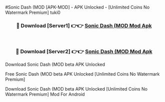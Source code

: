 #Sonic Dash (MOD [APK-MOD] - APK Unlocked - [Unlimited Coins No Watermark Premium] tuki0



<div align="center">

<h3>🔴 Download [Server1] 👉👉 <a href="https://momento.my/?title=Sonic_Dash_(MOD">Sonic Dash (MOD Mod Apk</a></h3><br>

<h3>🔴 Download [Server2] 👉👉 <a href="https://momento.my/?title=Sonic_Dash_(MOD">Sonic Dash (MOD Mod Apk</a></h3>
</div>



Download Sonic Dash (MOD beta APK Unlocked

Free Sonic Dash (MOD beta APK Unlocked [Unlimited Coins No Watermark Premium]

Download Sonic Dash (MOD beta APK Unlocked [Unlimited Coins No Watermark Premium] Mod For Android

